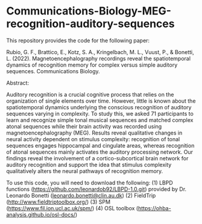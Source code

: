 # Communications-Biology-MEG-recognition-auditory-sequences

This repository provides the code for the following paper:

Rubio, G. F., Brattico, E., Kotz, S. A., Kringelbach, M. L., Vuust, P., & Bonetti, L. (2022). Magnetoencephalography recordings reveal the spatiotemporal dynamics of recognition memory for complex versus simple auditory sequences. Communications Biology.

Abstract:

Auditory recognition is a crucial cognitive process that relies on the organization of single elements over time. However, little is known about the spatiotemporal dynamics underlying the conscious recognition of auditory sequences varying in complexity. To study this, we asked 71 participants to learn and recognize simple tonal musical sequences and matched complex atonal sequences while their brain activity was recorded using magnetoencephalography (MEG). Results reveal qualitative changes in neural activity dependent on stimulus complexity: recognition of tonal sequences engages hippocampal and cingulate areas, whereas recognition of atonal sequences mainly activates the auditory processing network. Our findings reveal the involvement of a cortico-subcortical brain network for auditory recognition and support the idea that stimulus complexity qualitatively alters the neural pathways of recognition memory.

To use this code, you will need to download the following:
(1) LBPD functions (https://github.com/leonardob92/LBPD-1.0.git) provided by Dr. Leonardo Bonetti (leonardo.bonetti@clin.au.dk)
(2) FieldTrip (http://www.fieldtriptoolbox.org/)
(3) SPM (https://www.fil.ion.ucl.ac.uk/spm/)
(4) OSL toolbox (https://ohba-analysis.github.io/osl-docs/)
